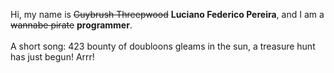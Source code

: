 Hi, my name is ~~Guybrush Threepwood~~ **Luciano Federico Pereira**, and I am a ~~wannabe pirate~~ **programmer**.<br><br>A short song: 423 bounty of doubloons gleams in the sun, a treasure hunt has just begun! Arrr!
